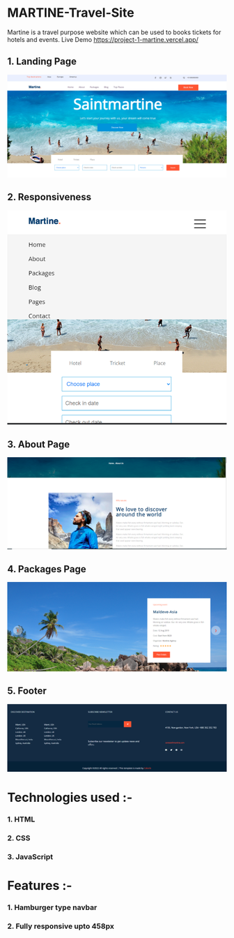# MARTINE-Travel-Site
Martine is a travel purpose website which can be used to books tickets for hotels and events.
Live Demo https://project-1-martine.vercel.app/

## 1. Landing Page

![](imgs/LandingPage.png)


## 2. Responsiveness 

![](imgs/Responsiveness.png)



## 3. About Page

![](imgs/about.png)



## 4. Packages Page

![](imgs/packages.png)


## 5. Footer

![](imgs/footer.png)


# Technologies used :-
  ### 1. HTML
  ### 2. CSS
  ### 3. JavaScript
  
#  Features :- 
  ### 1. Hamburger type navbar
  ### 2. Fully responsive upto 458px
  

